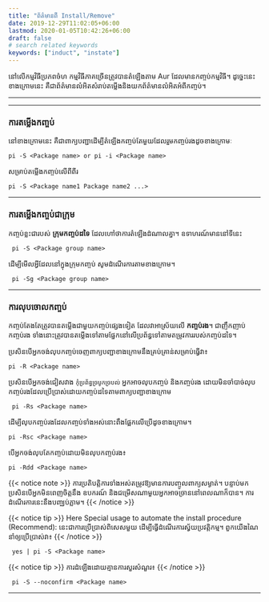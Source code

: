 ```yaml
---
title: "ព័ត៌មានពី Install/Remove"
date: 2019-12-29T11:02:05+06:00
lastmod: 2020-01-05T10:42:26+06:00
draft: false
# search related keywords
keywords: ["induct", "instate"]
---
```

នៅលើកម្មវិធីប្រភពចំហ កម្មវិធីភាគច្រើនត្រូវបានតំឡើងតាម Aur ដែលមានកញ្ចប់កម្មវិធី។ ដូច្នេះនេះខាងក្រោមនេះ គឺជាព័ត៌មានលំអិតសំរាប់តម្លើងនិងយកព័ត៌មានលំអិតអំពីកញ្ចប់។

----
----
### ការតម្លើងកញ្ចប់
នៅខាងក្រោមនេះ គឺជាពាក្យបញ្ជាដើម្បីតំឡើងកញ្ចប់តែមួយដែលរួមកញ្ចប់រងដូចខាងក្រោមៈ
```
pi -S <Package name> or pi -i <Package name>
```
សម្រាប់តម្លើងកញ្ចប់លើពីពីរ
```
pi -S <Package name1 Package name2 ...>
```
---

### ការតម្លើងកញ្ចប់ជាក្រុម
កញ្ចប់ខ្លះជារបស់ **ក្រុមកញ្ចប់ដទៃ** ដែលហៅថាការតំឡើងដំណាលគ្នា។ ឧទាហរណ៍មាននៅទីនេះ
```
 pi -S <Package group name>
```
ដើម្បីមើលអ្វីដែលនៅក្នុងក្រុមកញ្ចប់ សូមដំណើរការតាមខាងក្រោម។
```
 pi -Sg <Package group name>
```

---

### ការលុបចោលកញ្ចប់
កញ្ចប់តែងតែត្រូវបានតម្លើងជាមួយកញ្ចប់ផ្សេងទៀត ដែលវាអាស្រ័យលើ **កញ្ចប់រង**។ ជាញឹកញាប់កញ្ចប់រង ទាំងនោះត្រូវបានតម្លើងទៅតាមផ្នែកនៅលើប្រព័ន្ធទៅតាមតម្រូវការរបស់កញ្ចប់ដទៃ។

ប្រសិនបើអ្នកចង់លុបកញ្ចប់ចេញពាក្យបញ្ជាខាងក្រោមនឹងគ្រប់គ្រាន់សម្រាប់ធ្វើវា៖
```    
pi -R <Package name>
```
ប្រសិនបើអ្នកចង់ជៀសវាង `កំុប្រព័ន្ធច្របូកច្របល់` អ្នកអាចលុបកញ្ចប់ និងកញ្ចប់រង ដោយមិនចាំបាច់លុប កញ្ចប់រងដែលប្រើប្រាស់ដោយកញ្ចប់ដទៃតាមពាក្យបញ្ជាខាងក្រោម
```
 pi -Rs <Package name>
```
ដើម្បីលុបកញ្ចប់រងដែលកញ្ចប់ទាំងអស់នោះពឹងផ្អែកលើប្រើដូចខាងក្រោម។
```
pi -Rsc <Package name>
```
បើអ្នកចង់លុបតែកញ្ចប់ដោយមិនលុបកញ្ចប់រង៖
```
pi -Rdd <Package name>
```

{{< notice note >}}
ការប្រតិបត្តិការទាំងអស់តម្រូវឱ្យមានការបញ្ចូលពាក្យសម្ងាត់។ បន្ទាប់មកប្រសិនបើអ្នកមិនពេញចិត្តនឹង ឧបករណ៍ និងជម្រើសណាមួយអ្នកអាចច្រាននៅពេលណាក៏បាន។ ការដំណើរការនេះនឹងបញ្ឈប់ភ្លាម។
{{< /notice >}}

{{< notice tip >}}
Here Special usage to automate the install procedure (Recommend):
នេះជាការប្រើប្រាស់ពិសេសមួយ ដើម្បីធ្វើដំណើរការស្វ័យប្រវត្តិកម្ម។ ពួកយើងណៃនាំឲ្យប្រើប្រាស់វា៖
{{< /notice >}}

```
 yes | pi -S <Package name> 
```
	
{{< notice tip >}}
ការដំឡើងដោយគ្មានការសួរសំណួរ៖
{{< /notice >}}

```
 pi -S --noconfirm <Package name>
```

----